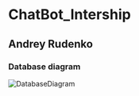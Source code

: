 # ChatBot_Intership

## Andrey Rudenko

### Database diagram

![DatabaseDiagram](https://i.imgur.com/iiAbdLU.png)
